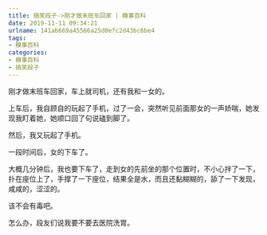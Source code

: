 ```yaml
---
title: 搞笑段子->刚才做末班车回家 | 糗事百科
date: 2019-11-11 09:34:21
urlname: 141ab669a45566a25d0efc2d43bc6be4
tags: 
- 糗事百科
categories:
- 糗事百科
- 搞笑段子
---
```

刚才做末班车回家，车上就司机，还有我和一女的。

上车后，我自顾自的玩起了手机，过了一会，突然听见前面那女的一声娇喘，她发现我盯着她，她顺口回了句说磕到脚了。

然后，我又玩起了手机。

一段时间后，女的下车了。

大概几分钟后，我也要下车了，走到女的先前坐的那个位置时，不小心拌了一下，扑在座位上了，手撑了一下座位，结果全是水，而且还黏糊糊的，舔了一下发现，咸咸的，涩涩的。

该不会有毒吧。

怎么办，段友们说我要不要去医院洗胃。


